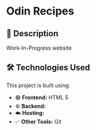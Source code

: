 # Odin Recipes

## 📖 Description
Work-In-Progress website

## 🛠️ Technologies Used
This project is built using:

- 🟢 **Frontend:** HTML 5
- ⚙️ **Backend:** 
- ☁️ **Hosting:** 
- ✅ **Other Tools:** Git
